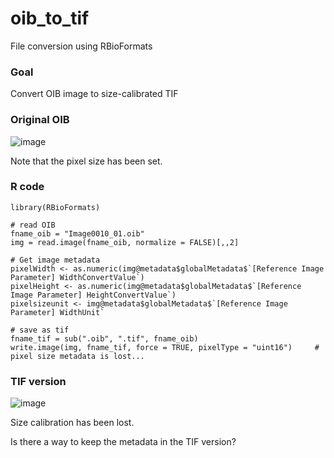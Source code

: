 # oib_to_tif
File conversion using RBioFormats

### Goal
Convert OIB image to size-calibrated TIF

### Original OIB

![image](https://user-images.githubusercontent.com/7735703/168130021-7992b533-e4d3-4432-8b9b-bd75c951a14e.png)

Note that the pixel size has been set.


### R code

```{r}
library(RBioFormats)

# read OIB
fname_oib = "Image0010_01.oib"
img = read.image(fname_oib, normalize = FALSE)[,,2]

# Get image metadata
pixelWidth <- as.numeric(img@metadata$globalMetadata$`[Reference Image Parameter] WidthConvertValue`)
pixelHeight <- as.numeric(img@metadata$globalMetadata$`[Reference Image Parameter] HeightConvertValue`)
pixelsizeunit <- img@metadata$globalMetadata$`[Reference Image Parameter] WidthUnit`

# save as tif
fname_tif = sub(".oib", ".tif", fname_oib)
write.image(img, fname_tif, force = TRUE, pixelType = "uint16")     # pixel size metadata is lost...
```

### TIF version
![image](https://user-images.githubusercontent.com/7735703/168130144-029d7840-1afa-41bb-a19a-f6156b9026d7.png)

Size calibration has been lost.

Is there a way to keep the metadata in the TIF version?
